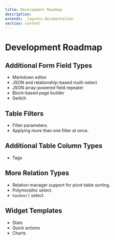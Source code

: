 ```yaml
---
title: Development Roadmap
description:
extends: _layouts.documentation
section: content
---
```


# Development Roadmap

## Additional Form Field Types

- Markdown editor
- JSON and relationship-based multi-select
- JSON array-powered field repeater
- Block-based page builder
- Switch

## Table Filters

- Filter parameters.
- Applying more than one filter at once.

## Additional Table Column Types

- Tags

## More Relation Types

- Relation manager support for pivot table sorting.
- Polymorphic select.
- `hasOne()` select.

## Widget Templates

- Stats
- Quick actions
- Charts